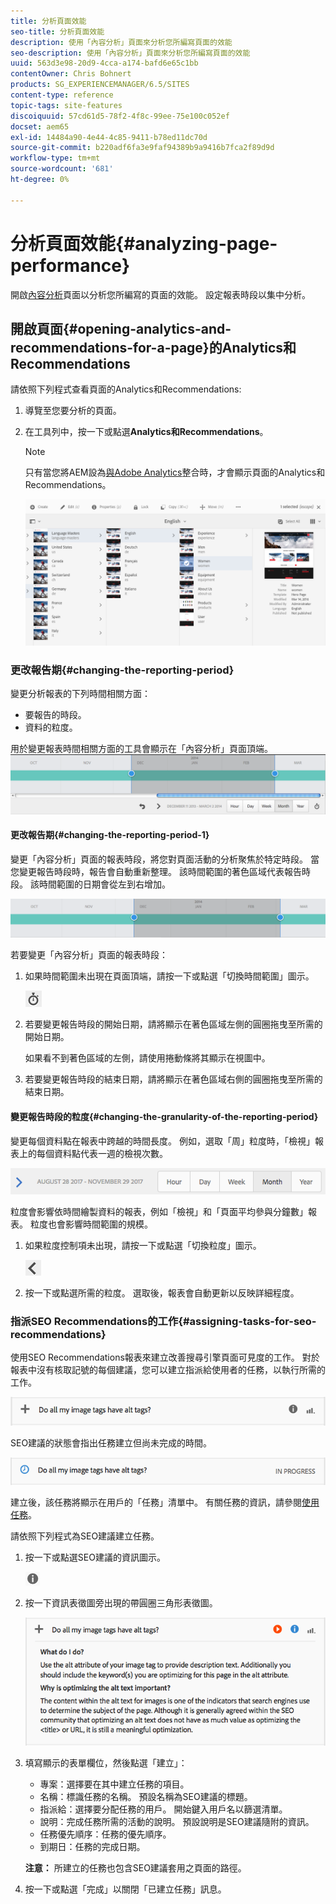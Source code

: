 ```yaml
---
title: 分析頁面效能
seo-title: 分析頁面效能
description: 使用「內容分析」頁面來分析您所編寫頁面的效能
seo-description: 使用「內容分析」頁面來分析您所編寫頁面的效能
uuid: 563d3e98-20d9-4cca-a174-bafd6e65c1bb
contentOwner: Chris Bohnert
products: SG_EXPERIENCEMANAGER/6.5/SITES
content-type: reference
topic-tags: site-features
discoiquuid: 57cd61d5-78f2-4f8c-99ee-75e100c052ef
docset: aem65
exl-id: 14484a90-4e44-4c85-9411-b78ed11dc70d
source-git-commit: b220adf6fa3e9faf94389b9a9416b7fca2f89d9d
workflow-type: tm+mt
source-wordcount: '681'
ht-degree: 0%

---
```


# 分析頁面效能{#analyzing-page-performance}

開啟[內容分析](/help/sites-authoring/content-insights.md)頁面以分析您所編寫的頁面的效能。 設定報表時段以集中分析。

## 開啟頁面{#opening-analytics-and-recommendations-for-a-page}的Analytics和Recommendations

請依照下列程式查看頁面的Analytics和Recommendations:

1. 導覽至您要分析的頁面。
1. 在工具列中，按一下或點選&#x200B;**Analytics和Recommendations**。

   >[!NOTE]
   >
   >只有當您將AEM設為[與Adobe Analytics](/help/sites-administering/adobeanalytics-connect.md)整合時，才會顯示頁面的Analytics和Recommendations。

   ![screen-shot_2019-03-05at115319](assets/screen-shot_2019-03-05at115319.png)

### 更改報告期{#changing-the-reporting-period}

變更分析報表的下列時間相關方面：

* 要報告的時段。
* 資料的粒度。

用於變更報表時間相關方面的工具會顯示在「內容分析」頁面頂端。 ![chlimage_1-126](assets/chlimage_1-126.png)

#### 更改報告期{#changing-the-reporting-period-1}

變更「內容分析」頁面的報表時段，將您對頁面活動的分析聚焦於特定時段。 當您變更報告時段時，報告會自動重新整理。 該時間範圍的著色區域代表報告時段。 該時間範圍的日期會從左到右增加。

![chlimage_1-127](assets/chlimage_1-127.png)

若要變更「內容分析」頁面的報表時段：

1. 如果時間範圍未出現在頁面頂端，請按一下或點選「切換時間範圍」圖示。

   ![](do-not-localize/chlimage_1-22.png)

1. 若要變更報告時段的開始日期，請將顯示在著色區域左側的圓圈拖曳至所需的開始日期。

   如果看不到著色區域的左側，請使用捲動條將其顯示在視圖中。

1. 若要變更報告時段的結束日期，請將顯示在著色區域右側的圓圈拖曳至所需的結束日期。

#### 變更報告時段的粒度{#changing-the-granularity-of-the-reporting-period}

變更每個資料點在報表中跨越的時間長度。 例如，選取「周」粒度時，「檢視」報表上的每個資料點代表一週的檢視次數。

![screen_shot_2017-11-29at141001](assets/screen_shot_2017-11-29at141001.png)

粒度會影響依時間繪製資料的報表，例如「檢視」和「頁面平均參與分鐘數」報表。 粒度也會影響時間範圍的規模。

1. 如果粒度控制項未出現，請按一下或點選「切換粒度」圖示。

   ![chlimage_1-128](assets/chlimage_1-128.png)

1. 按一下或點選所需的粒度。 選取後，報表會自動更新以反映詳細程度。

### 指派SEO Recommendations的工作{#assigning-tasks-for-seo-recommendations}

使用SEO Recommendations報表來建立改善搜尋引擎頁面可見度的工作。 對於報表中沒有核取記號的每個建議，您可以建立指派給使用者的任務，以執行所需的工作。

![chlimage_1-129](assets/chlimage_1-129.png)

SEO建議的狀態會指出任務建立但尚未完成的時間。

![chlimage_1-130](assets/chlimage_1-130.png)

建立後，該任務將顯示在用戶的「任務」清單中。 有關任務的資訊，請參閱[使用任務](/help/sites-authoring/task-content.md)。

請依照下列程式為SEO建議建立任務。

1. 按一下或點選SEO建議的資訊圖示。

   ![](do-not-localize/chlimage_1-23.png)

1. 按一下資訊表徵圖旁出現的帶圓圈三角形表徵圖。

   ![chlimage_1-131](assets/chlimage_1-131.png)

1. 填寫顯示的表單欄位，然後點選「建立」：

   * 專案：選擇要在其中建立任務的項目。
   * 名稱：標識任務的名稱。 預設名稱為SEO建議的標題。
   * 指派給：選擇要分配任務的用戶。 開始鍵入用戶名以篩選清單。
   * 說明：完成任務所需的活動的說明。 預設說明是SEO建議隨附的資訊。
   * 任務優先順序：任務的優先順序。
   * 到期日：任務的完成日期。

   **注意：** 所建立的任務也包含SEO建議套用之頁面的路徑。

1. 按一下或點選「完成」以關閉「已建立任務」訊息。

